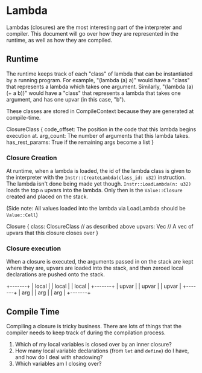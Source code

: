 # Lambda

Lambdas (closures) are the most interesting part of the interpreter and
compiler.  This document will go over how they are represented in the runtime,
as well as how they are compiled.

## Runtime
The runtime keeps track of each "class" of lambda that can be instantiated
by a running program.  For example, "(lambda (a) a)" would have a "class"
that represents a lambda which takes one argument.  Similarly,
"(lambda (a) (+ a b))" would have a "class" that represents a lambda
that takes one argument, and has one upvar (in this case, "b").

These classes are stored in CompileContext because they are generated at
compile-time.

ClosureClass {
    code_offset: The position in the code that this lambda begins execution at.
    arg_count: The number of arguments that this lambda takes.
    has_rest_params: True if the remaining args become a list
}

### Closure Creation

At runtime, when a lambda is loaded, the id of the lambda class is given
to the interpreter with the `Instr::CreateLambda(class_id: u32)` instruction.
The lambda isn't done being made yet though. `Instr::LoadLambda(n: u32)`
loads the top `n` upvars into the lambda.  Only then is the `Value::Closure`
created and placed on the stack.

(Side note: All values loaded into the lambda via LoadLambda should be
`Value::Cell`)

Closure {
    class: ClosureClass //  as described above
    upvars: Vec<Value>  // A vec of upvars that this closure closes over
}

### Closure execution

When a closure is executed, the arguments passed in on the stack are kept
where they are, upvars are loaded into the stack, and then zeroed local
declarations are pushed onto the stack.

+-------+
| local |
| local |
| local |
+-------+
| upvar |
| upvar |
| upvar |
+-------+
|  arg  |
|  arg  |
|  arg  |
+-------+

## Compile Time

Compiling a closure is tricky business.  There are lots of things that
the compiler needs to keep track of during the compilation process.

1. Which of my local variables is closed over by an inner closure?
2. How many local variable declarations (from `let` and `define`) do
   I have, and how do I deal with shadowing?
3. Which variables am I closing over?
